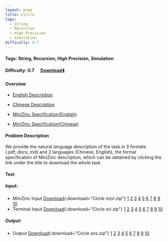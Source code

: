 ```yaml
---
layout: page
title: Circle
tags:
  - String
  - Recursion
  - High Precision
  - Simulation
difficulty: 0.7
---
```


#### Tags: String, Recursion, High Precision, Simulation
#### Difficulty: 0.7 &nbsp;&nbsp;&nbsp;&nbsp; [Download⬇️](../../dataset/Circle.zip)
#### Overview
- [English Description](../../dataset/Circle/task_e.pdf)
- [Chinese Description](../../dataset/Circle/task_c.pdf)
- [MiniZinc Specification(English)](../../dataset/Circle/task_e_mzn.txt)

- [MiniZinc Specification(Chinese)](../../dataset/Circle/task_c_mzn.txt)

#### Problem Description
We provide the natural language description of the task in 3 formats (.pdf,.docx,.md) and 2 languages (Chinese, English), the formal specification of MiniZinc description, which can be obtained by clicking the link under the title to download the whole task
#### Test
##### Input:
- MiniZinc Input [Download](../../dataset/Circle/tests/mzn_form.zip){:download="Circle mzn.zip"} [1](../../dataset/Circle/tests/mzn_form/1_dzn.txt) [2](../../dataset/Circle/tests/mzn_form/2_dzn.txt) [3](../../dataset/Circle/tests/mzn_form/3_dzn.txt) [4](../../dataset/Circle/tests/mzn_form/4_dzn.txt) [5](../../dataset/Circle/tests/mzn_form/5_dzn.txt) [6](../../dataset/Circle/tests/mzn_form/6_dzn.txt) [7](../../dataset/Circle/tests/mzn_form/7_dzn.txt) [8](../../dataset/Circle/tests/mzn_form/8_dzn.txt) [9](../../dataset/Circle/tests/mzn_form/9_dzn.txt) [10](../../dataset/Circle/tests/mzn_form/10_dzn.txt) 
- Terminal Input [Download](../../dataset/Circle/tests/origin_form.zip){:download="Circle ori.zip"} [1](../../dataset/Circle/tests/origin_form/1.in) [2](../../dataset/Circle/tests/origin_form/2.in) [3](../../dataset/Circle/tests/origin_form/3.in) [4](../../dataset/Circle/tests/origin_form/4.in) [5](../../dataset/Circle/tests/origin_form/5.in) [6](../../dataset/Circle/tests/origin_form/6.in) [7](../../dataset/Circle/tests/origin_form/7.in) [8](../../dataset/Circle/tests/origin_form/8.in) [9](../../dataset/Circle/tests/origin_form/9.in) [10](../../dataset/Circle/tests/origin_form/10.in) 

##### Output:
- Output [Download](../../dataset/Circle/tests/ans.zip){:download="Circle ans.zip"} [1](../../dataset/Circle/tests/ans/1_out.txt) [2](../../dataset/Circle/tests/ans/2_out.txt) [3](../../dataset/Circle/tests/ans/3_out.txt) [4](../../dataset/Circle/tests/ans/4_out.txt) [5](../../dataset/Circle/tests/ans/5_out.txt) [6](../../dataset/Circle/tests/ans/6_out.txt) [7](../../dataset/Circle/tests/ans/7_out.txt) [8](../../dataset/Circle/tests/ans/8_out.txt) [9](../../dataset/Circle/tests/ans/9_out.txt) [10](../../dataset/Circle/tests/ans/10_out.txt) 

